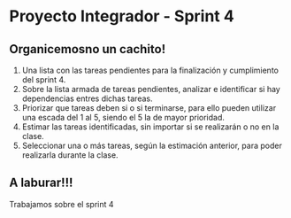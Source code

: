 # Proyecto Integrador - Sprint 4

## Organicemosno un cachito!
1. Una lista con las tareas pendientes para la finalización y cumplimiento del sprint 4.
2. Sobre la lista armada de tareas pendientes, analizar e identificar si hay dependencias entres dichas tareas.
3. Priorizar que tareas deben si o si terminarse, para ello pueden utilizar una escada del 1 al 5, siendo el 5 la de mayor prioridad.
4. Estimar las tareas identificadas, sin importar si se realizarán o no en la clase.
5. Seleccionar una o más tareas, según la estimación anterior, para poder realizarla durante la clase.


## A laburar!!!
Trabajamos sobre el sprint 4